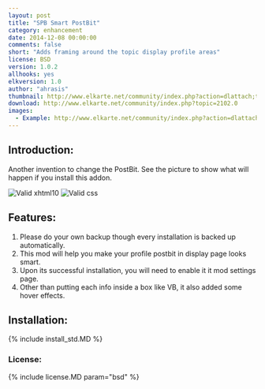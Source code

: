 ```yaml
---
layout: post
title: "SPB Smart PostBit"
category: enhancement
date: 2014-12-08 00:00:00
comments: false
short: "Adds framing around the topic display profile areas"
license: BSD
version: 1.0.2
allhooks: yes
elkversion: 1.0
author: "ahrasis"
thumbnail: http://www.elkarte.net/community/index.php?action=dlattach;topic=2102.0;attach=1964;image
download: http://www.elkarte.net/community/index.php?topic=2102.0
images:
  - Example: http://www.elkarte.net/community/index.php?action=dlattach;topic=2102.0;attach=1964;image
---
```


## Introduction:
Another invention to change the PostBit. See the picture to show what will happen if you install this addon.

![Valid xhtml10](http://validator.w3.org/images/valid_icons/valid-xhtml10)
![Valid css](http://jigsaw.w3.org/css-validator/images/vcss)

## Features:

1. Please do your own backup though every installation is backed up automatically.
2. This mod will help you make your profile postbit in display page looks smart.
3. Upon its successful installation, you will need to enable it it mod settings page.
4. Other than putting each info inside a box like VB, it also added some hover effects.

## Installation:
{% include install_std.MD %}

### License:
{% include license.MD param="bsd" %}